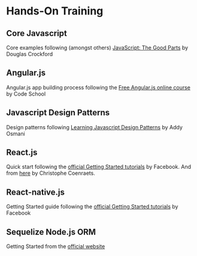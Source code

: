 # Hands-On Training
## Core Javascript
Core examples following (amongst others) [JavaScript: The Good Parts](http://www.amazon.com/JavaScript-Good-Parts-Douglas-Crockford/dp/0596517742) by Douglas Crockford
## Angular.js
Angular.js app building process following the [Free Angular.js online course](http://campus.codeschool.com/courses/shaping-up-with-angular-js/intro) by Code School
## Javascript Design Patterns
Design patterns following [Learning Javascript Design Patterns](http://addyosmani.com/resources/essentialjsdesignpatterns/book/) by Addy Osmani
## React.js
Quick start following the [official Getting Started tutorials](https://facebook.github.io/react/docs/getting-started.html) by Facebook.
And from [here](http://coenraets.org/blog/2015/01/belgian-beer-explorer-with-react-bootstrap-node-js-and-postgres) by Christophe Coenraets.
## React-native.js
Getting Started guide following the [official Getting Started tutorials](https://facebook.github.io/react-native/docs/getting-started.html) by Facebook
## Sequelize Node.js ORM
Getting Started from the [official website](http://docs.sequelizejs.com/en/latest/)